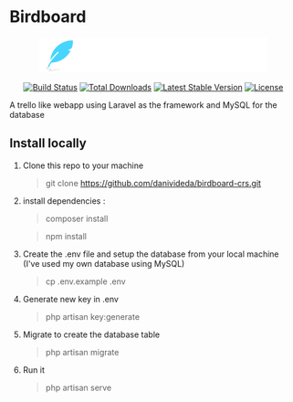 # Birdboard

<p align="center"><img src="public/images/logo.svg" width="400"></p>

<p align="center">
<a href="https://travis-ci.org/laravel/framework"><img src="https://travis-ci.org/laravel/framework.svg" alt="Build Status"></a>
<a href="https://packagist.org/packages/laravel/framework"><img src="https://poser.pugx.org/laravel/framework/d/total.svg" alt="Total Downloads"></a>
<a href="https://packagist.org/packages/laravel/framework"><img src="https://poser.pugx.org/laravel/framework/v/stable.svg" alt="Latest Stable Version"></a>
<a href="https://packagist.org/packages/laravel/framework"><img src="https://poser.pugx.org/laravel/framework/license.svg" alt="License"></a>

A trello like webapp using Laravel as the framework and MySQL for the database

## Install locally

1. Clone this repo to your machine
    > git clone https://github.com/danivideda/birdboard-crs.git
2. install dependencies :
    > composer install
    
    > npm install
3. Create the .env file and setup the database from your local machine (I've used my own database using MySQL)
    > cp .env.example .env
4. Generate new key in .env
    > php artisan key:generate
5. Migrate to create the database table
    > php artisan migrate
6. Run it
    > php artisan serve
